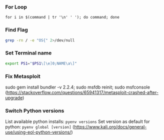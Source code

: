 ### For Loop
`for i in $(command | tr '\n' ' '); do command; done`

### Find Flag
```bash
grep -rn / -e "OS{" 2>/dev/null
```
### Set Terminal name
```bash
export PS1="$PS1\[\e]0;NAME\a\]"
```
### Fix Metasploit
sudo gem install bundler -v 2.2.4; sudo msfdb reinit; sudo msfconsole
(https://stackoverflow.com/questions/65941317/metasploit-crashed-after-upgrade)


### Switch Python versions
List available python installs: `pyenv versions`
Set version as default for python: `pyenv global [version]`
(https://www.kali.org/docs/general-use/using-eol-python-versions/)
